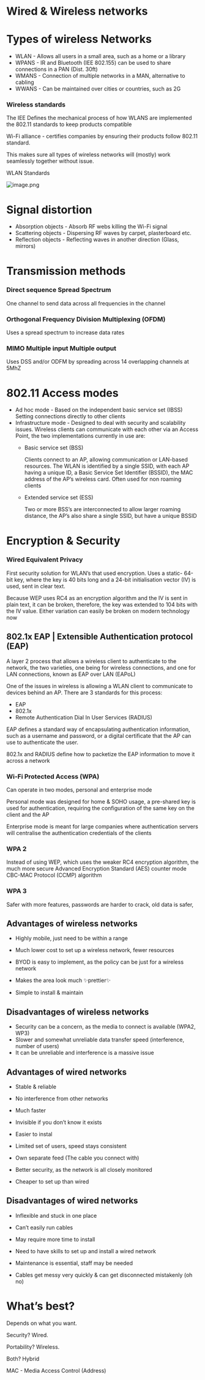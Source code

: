 # Wired & Wireless networks

# Types of wireless Networks

- WLAN - Allows all users in a small area, such as a home or a library
- WPANS - IR and Bluetooth (IEE 802.155) can be used to share connections in a PAN (Dist. 30ft)
- WMANS - Connection of multiple networks in a MAN, alternative to cabling
- WWANS - Can be maintained over cities or countries, such as 2G

### Wireless standards

The IEE Defines the mechanical process of how WLANS are implemented the 802.11 standards to keep products compatible 

Wi-Fi alliance - certifies companies by ensuring their products follow 802.11 standard.

This makes sure all types of wireless networks will (mostly) work seamlessly together without issue.

WLAN Standards

![image.png](Wired%20&%20Wireless%20networks%201115301291278014a095cd98c9227745/image.png)

# Signal distortion

- Absorption objects - Absorb RF webs killing the Wi-Fi signal
- Scattering objects - Dispersing RF waves by carpet, plasterboard etc.
- Reflection objects -  Reflecting waves in another direction (Glass, mirrors)

# Transmission methods

### **Direct sequence Spread Spectrum**

One channel to send data across all frequencies in the channel

### **Orthogonal Frequency Division Multiplexing (OFDM)**

Uses a spread spectrum to increase data rates 

### **MIMO Multiple input Multiple output**

Uses DSS and/or ODFM by spreading across 14 overlapping channels at 5MhZ

# 802.11 Access modes

- Ad hoc mode - Based on the independent basic service set (IBSS) Setting connections directly to other clients
- Infrastructure mode - Designed to deal with security and scalability issues. Wireless clients can communicate with each other via an Access Point, the two implementations currently in use are:
    - Basic service set (BSS)
        
        Clients connect to an AP, allowing communication or LAN-based resources. The WLAN is identified by a single SSID, with each AP having a unique ID, a Basic Service Set Identifier (BSSID), the MAC address of the AP’s wireless card. Often used for non roaming clients
        
    - Extended service set (ESS)
        
        Two or more BSS’s are interconnected to allow larger roaming distance, the AP’s also share a single SSID,  but have a unique BSSID
        

# Encryption & Security

### Wired Equivalent Privacy

First security solution for WLAN’s that used encryption. Uses a static- 64-bit key, where the key is 40 bits long and a 24-bit initialisation vector (IV) is used, sent in clear text.

Because WEP uses RC4 as an encryption algorithm and the IV is sent in plain text, it can be broken, therefore, the key was extended to 104 bits with the IV value. Either variation can easily be broken on modern technology now

## 802.1x EAP | Extensible Authentication protocol (EAP)

A layer 2 process that allows a wireless client to authenticate to the network, the two varieties, one being for wireless connections, and one for LAN connections, known as EAP over LAN (EAPoL)

One of the issues in wireless is allowing a WLAN client to communicate to devices behind an AP. There are 3 standards for this process:

- EAP
- 802.1x
- Remote Authentication Dial In User Services (RADIUS)

EAP defines a standard way of encapsulating authentication information, such as a username and password, or a digital certificate that the AP can use to authenticate the user.

802.1x and RADIUS define how to packetize the EAP information to move it across a network

### Wi-Fi Protected Access (WPA)

Can operate in two modes, personal and enterprise mode

Personal mode was designed for home & SOHO usage, a pre-shared key is used for authentication, requiring the configuration of the same key on the client and the AP

Enterprise mode is meant for large companies where authentication servers will centralise the authentication credentials of the clients

### WPA 2

Instead of using WEP, which uses the weaker RC4 encryption algorithm, the much more secure Advanced Encryption Standard (AES) counter mode CBC-MAC Protocol (CCMP) algorithm

### WPA 3

Safer with more features, passwords are harder to crack, old data is safer, 

## Advantages of wireless networks

- Highly mobile, just need to be within a range
- Much lower cost to set up a wireless network, fewer resources
- BYOD is easy to implement, as the policy can be just for a wireless network

- Makes the area look much ✨prettier✨
- Simple to install & maintain

  

## Disadvantages of wireless networks

- Security can be a concern, as the media to connect is available (WPA2, WP3)
- Slower and somewhat unreliable data transfer speed (interference, number of users)
- It  can be unreliable and interference is a massive issue

## Advantages of wired networks

- Stable & reliable
- No interference from other networks
- Much faster
- Invisible if you don’t know it exists
- Easier to instal

- Limited set of users, speed stays consistent
- Own separate feed (The cable you connect with)
- Better security, as the network is all closely monitored
- Cheaper to set up than wired

## Disadvantages of wired networks

- Inflexible and stuck in one place
- Can’t easily run cables
- May require more time to install

- Need to have skills to set up and install a wired network
- Maintenance is essential, staff may be needed
- Cables get messy very quickly & can get disconnected mistakenly (oh no)

# What’s best?

Depends on what you want. 

Security? Wired. 

Portability? Wireless. 

Both? Hybrid

MAC - Media Access Control (Address)